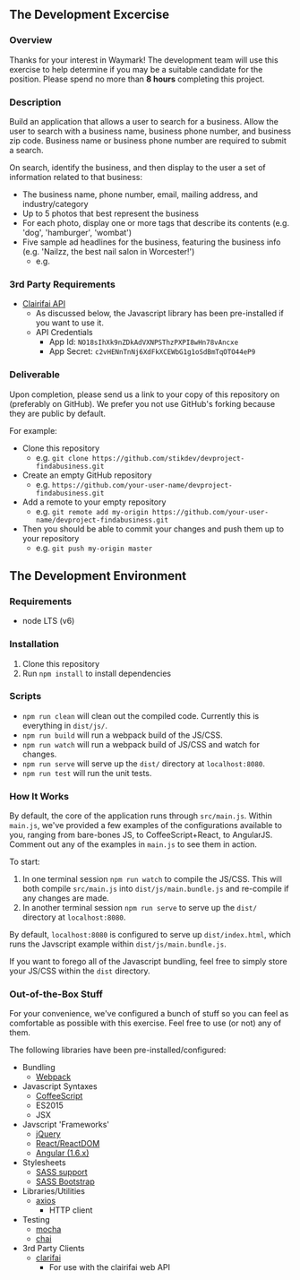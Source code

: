 ## The Development Excercise

### Overview
Thanks for your interest in Waymark! The development team will use this exercise to help determine if you may be a suitable candidate for the position. Please spend no more than **8 hours** completing this project.

### Description
Build an application that allows a user to search for a business. Allow the user to search with a business name, business phone number, and business zip code. Business name or business phone number are required to submit a search.

On search, identify the business, and then display to the user a set of information related to that business:
* The business name, phone number, email, mailing address, and industry/category
* Up to 5 photos that best represent the business
* For each photo, display one or more tags that describe its contents (e.g. 'dog', 'hamburger', 'wombat')
* Five sample ad headlines for the business, featuring the business info (e.g. 'Nailzz, the best nail salon in Worcester!')
    - e.g.

### 3rd Party Requirements
  - [Clairifai API](https://developer.clarifai.com/quick-start/)
    - As discussed below, the Javascript library has been pre-installed if you want to use it.
    - API Credentials
      - App Id: `NO18sIhXk9nZDkAdVXNPSThzPXPI8wHn78vAncxe`
      - App Secret: `c2vHENnTnNj6XdFkXCEWbG1g1oSdBmTqOTO44eP9`

### Deliverable
Upon completion, please send us a link to your copy of this repository on (preferably on GitHub). We prefer you not use GitHub's forking because they are public by default.

For example:
- Clone this repository
  - e.g. `git clone https://github.com/stikdev/devproject-findabusiness.git`
- Create an empty GitHub repository
  - e.g. `https://github.com/your-user-name/devproject-findabusiness.git`
- Add a remote to your empty repository
  - e.g. `git remote add my-origin https://github.com/your-user-name/devproject-findabusiness.git`
- Then you should be able to commit your changes and push them up to your repository
  - e.g. `git push my-origin master`

## The Development Environment

### Requirements

- node LTS (v6)

### Installation

1. Clone this repository
2. Run `npm install` to install dependencies

### Scripts

- `npm run clean` will clean out the compiled code. Currently this is everything in `dist/js/`.
- `npm run build` will run a webpack build of the JS/CSS.
- `npm run watch` will run a webpack build of JS/CSS and watch for changes.
- `npm run serve` will serve up the `dist/` directory at `localhost:8080`.
- `npm run test` will run the unit tests.

### How It Works

By default, the core of the application runs through `src/main.js`. Within `main.js`, we've provided a few examples of the configurations available to you, ranging from bare-bones JS, to CoffeeScript+React, to AngularJS. Comment out any of the examples in `main.js` to see them in action.

To start:
1. In one terminal session `npm run watch` to compile the JS/CSS. This will both compile `src/main.js` into `dist/js/main.bundle.js` and re-compile if any changes are made.
2. In another terminal session `npm run serve` to serve up the `dist/` directory at `localhost:8080`.

By default, `localhost:8080` is configured to serve up `dist/index.html`, which runs the Javscript example within `dist/js/main.bundle.js`.

If you want to forego all of the Javascript bundling, feel free to simply store your JS/CSS within the `dist` directory.

### Out-of-the-Box Stuff

For your convenience, we've configured a bunch of stuff so you can feel as comfortable as possible with this exercise. Feel free to use (or not) any of them.

The following libraries have been pre-installed/configured:

- Bundling
  - [Webpack](https://webpack.js.org)
- Javascript Syntaxes
  - [CoffeeScript](http://coffeescript.org)
  - ES2015
  - JSX
- Javscript 'Frameworks'
  - [jQuery](https://jquery.com)
  - [React/ReactDOM](https://facebook.github.io/react/)
  - [Angular (1.6.x)](https://angularjs.org)
- Stylesheets
  - [SASS support](http://sass-lang.com)
  - [SASS Bootstrap](http://getbootstrap.com)
- Libraries/Utilities
  - [axios](https://github.com/mzabriskie/axios)
    - HTTP client
- Testing
  - [mocha](https://mochajs.org)
  - [chai](http://chaijs.com)
- 3rd Party Clients
  - [clarifai](https://developer.clarifai.com/quick-start/)
    - For use with the clairifai web API
